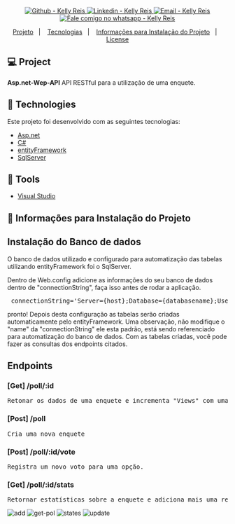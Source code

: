 <p align="center">

  <a href="https://github.com/kellyreis/" target="_blank" >
    <img alt="Github - Kelly Reis" src="https://img.shields.io/badge/Github--%23F8952D?style=social&logo=github">
  </a>
  <a href="https://www.linkedin.com/in/keellyreis/" target="_blank" >
    <img alt="Linkedin - Kelly Reis" src="https://img.shields.io/badge/Linkedin--%23F8952D?style=social&logo=linkedin">
  </a>
  <a href="mailto:kelly.fernanda.reis94@gmail.com" target="_blank" >
    <img alt="Email - Kelly Reis" src="https://img.shields.io/badge/Email--%23F8952D?style=social&logo=gmail">
  </a>
  <a href="https://api.whatsapp.com/send?phone=5519999374847" target="_blank" >
    <img alt="Fale comigo no whatsapp - Kelly Reis" src="https://img.shields.io/badge/Whatsapp--%23F8952D?style=social&logo=whatsapp">
  </a>
</p>

<p align="center">
 <a href="#-projeto">Projeto</a>&nbsp;&nbsp;&nbsp;|&nbsp;&nbsp;&nbsp;
  <a href="#rocket-tecnologias">Tecnologias</a>&nbsp;&nbsp;&nbsp;|&nbsp;&nbsp;&nbsp;
  <a href="#-layout">Informações para Instalação do Projeto</a>&nbsp;&nbsp;&nbsp;|&nbsp;&nbsp;&nbsp;
  <a href="#memo-license">License</a>
</p>

## 💻 Project
**Asp.net-Wep-API** API RESTful para a utilização de uma enquete.

## :rocket: Technologies
Este projeto foi desenvolvido com as seguintes tecnologias:

- [Asp.net](https://github.com/search?q=org%3Amicrosoft+asp.net&unscoped_q=asp.net)
- [C#](https://github.com/search?l=C%23&q=c%23&type=Repositories)
- [entityFramework](https://github.com/search?q=entityFramework&type=Repositories)
- [SqlServer](https://github.com/search?q=SqlServer&type=Repositories)


## :hammer: Tools
- [Visual Studio](https://github.com/github/VisualStudio)


## 🔖 Informações para Instalação do Projeto

<h2>Instalação do Banco de dados</h3>
<p>O banco de dados utilizado e configurado para automatização das tabelas utilizando entityFramework foi o SqlServer. </p>
<p>Dentro de Web.config adicione as informações do seu banco de dados dentro de "connectionString", faça isso antes de rodar a aplicação.
  </p>
  <pre> connectionString='Server={host};Database={databasename};User ID={login};Password={senha};'
</pre>

<p>
pronto! Depois desta configuração as tabelas serão criadas automaticamente pelo entityFramework.
Uma observação, não modifique o "name" da "connectionString" ele esta padrão, está sendo referenciado para automatização do banco de dados.
Com as tabelas criadas, você pode fazer as consultas dos endpoints citados.
</p>

<h2>Endpoints</h2>

<h3>[Get] /poll/:id </h3>
<pre>Retonar os dados de uma enquete e incrementa "Views" com uma requisição. </pre>

<h3>[Post] /poll </h3>
<pre>Cria uma nova enquete</pre>

<h3>[Post] /poll/:id/vote </h3>
<pre>Registra um novo voto para uma opção.</pre>

<h3>[Get] /poll/:id/stats </h3>
<pre>Retornar estatísticas sobre a enquete e adiciona mais uma requisição </pre>

![add](https://user-images.githubusercontent.com/25619397/86200391-e603f780-bb32-11ea-8258-90acc40bf38e.png)
![get-pol](https://user-images.githubusercontent.com/25619397/86200394-e7352480-bb32-11ea-8db0-0d4ad53dc856.png)
![states](https://user-images.githubusercontent.com/25619397/86200396-e7352480-bb32-11ea-8b23-1438dcf49369.png)
![update](https://user-images.githubusercontent.com/25619397/86200397-e7cdbb00-bb32-11ea-90a9-cd31eb3b4b93.png)

